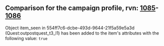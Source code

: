 ## Comparison for the campaign profile, rvn: [1085](https://github.com/PRO100KatYT/FortniteProfileRevisions/tree/main/profiles/campaign/1085%20campaign.json)-[1086](https://github.com/PRO100KatYT/FortniteProfileRevisions/tree/main/profiles/campaign/1086%20campaign.json)

Object item_seen in 554ff7c6-dcbe-493d-9644-21f5a59e5a3d (Quest:outpostquest_t3_l1) has been added to the item's attributes with the following value: `true`
<br><br>

